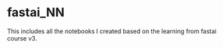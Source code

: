 # fastai_NN

This includes all the notebooks I created based on the learning from fastai course v3. 
